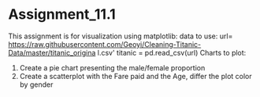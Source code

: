 # Assignment_11.1
This assignment is for visualization using matplotlib:
data to use:
url=
https://raw.githubusercontent.com/Geoyi/Cleaning-Titanic-Data/master/titanic_origina
l.csv'
titanic = pd.read_csv(url)
Charts to plot:
1. Create a pie chart presenting the male/female proportion
2. Create a scatterplot with the Fare paid and the Age, differ the plot color by gender
